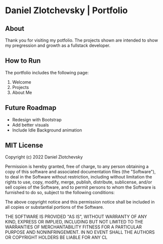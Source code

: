 # Daniel Zlotchevsky | Portfolio

## About

Thank you for visiting my potfolio. The projects shown are intended to show my pregression and growth as a fullstack developer.

## How to Run

The portfolio includes the following page:
1. Welcome
2. Projects
3. About Me

## Future Roadmap

- Redesign with Bootstrap
- Add better visuals
- Include Idle Background animation

## MIT License

Copyright (c) 2022 Daniel Zlotchevsky

Permission is hereby granted, free of charge, to any person obtaining a copy of this software and associated documentation files (the "Software"), to deal in the Software without restriction, including without limitation the rights to use, copy, modify, merge, publish, distribute, sublicense, and/or sell copies of the Software, and to permit persons to whom the Software is furnished to do so, subject to the following conditions:

The above copyright notice and this permission notice shall be included in all copies or substantial portions of the Software.

THE SOFTWARE IS PROVIDED "AS IS", WITHOUT WARRANTY OF ANY KIND, EXPRESS OR IMPLIED, INCLUDING BUT NOT LIMITED TO THE WARRANTIES OF MERCHANTABILITY FITNESS FOR A PARTICULAR PURPOSE AND NONINFRINGEMENT. IN NO EVENT SHALL THE AUTHORS OR COPYRIGHT HOLDERS BE LIABLE FOR ANY CL